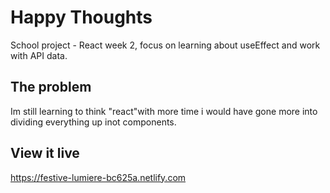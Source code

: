 # Happy Thoughts
School project - React week 2, focus on learning about useEffect and work with API data. 

## The problem
Im still learning to think "react"with more time i would have gone more into dividing everything up inot components.

## View it live
https://festive-lumiere-bc625a.netlify.com
